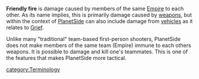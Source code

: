 **Friendly fire** is damage caused by members of the same
[Empire](Empire "wikilink") to each other. As its name implies, this is
primarily damage caused by [weapons](weapon "wikilink"), but within the
context of [PlanetSide](PlanetSide "wikilink") can also include damage
from [vehicles](vehicle "wikilink") as it relates to
[Grief](Grief_points "wikilink").

Unlike many "traditional" team-based first-person shooters, PlanetSide
does not make members of the same team (Empire) immune to each others
weapons. It is possible to damage and kill one's teammates. This is one
of the features that makes PlanetSide more tactical.

[category:Terminology](category:Terminology "wikilink")